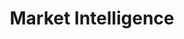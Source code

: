 ---
title: "Market Intelligence"

categories: ['']

tags: ['Market', 'Intelligence']

arabic: ['استخبارات السوق']

publishers: ['المعالجة اﻵلية للنصوص العربية']

types: "word"

slug: ""
---